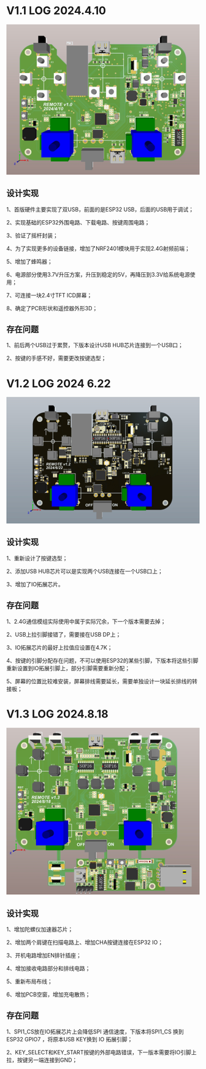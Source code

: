 # V1.1 LOG 2024.4.10

![](../../DOCUMENT/picture/PCB1.png)

## 设计实现

1、首版硬件主要实现了双USB，前面的是ESP32 USB，后面的USB用于调试；

2、实现基础的ESP32外围电路、下载电路、按键周围电路；

3、验证了摇杆封装；

4、为了实现更多的设备链接，增加了NRF2401模块用于实现2.4G射频前端；

5、增加了蜂鸣器；

6、电源部分使用3.7V升压方案，升压到稳定的5V，再降压到3.3V给系统电源使用；

7、可连接一块2.4寸TFT lCD屏幕；

8、确定了PCB形状和遥控器外形3D；

## 存在问题

1、前后两个USB过于累赘，下版本设计USB HUB芯片连接到一个USB口；

2、按键的手感不好，需要更改按键选型；

# V1.2 LOG 2024 6.22

![](../../DOCUMENT/picture/PCB2.png)

## 设计实现

1、重新设计了按键选型；

2、添加USB HUB芯片可以是实现两个USB连接在一个USB口上；

3、增加了IO拓展芯片。

## 存在问题

1、2.4G通信模组实际使用中属于实际冗余，下一个版本需要去掉；

2、USB上拉引脚接错了，需要接在USB DP上；

3、IO拓展芯片的最好上拉值应设置在4.7K；

4、按键的引脚分配存在问题，不可以使用ESP32的某些引脚，下版本将这些引脚重新设置到IO拓展引脚上，部分引脚需要重新分配；

5、屏幕的位置比较难安装，屏幕排线需要延长，需要单独设计一块延长排线的转接板；

# V1.3 LOG 2024.8.18

![](../../DOCUMENT/picture/PCB3.png)

## 设计实现

1、增加陀螺仪加速器芯片；

2、增加两个肩键在扫描电路上、增加CHA按键连接在ESP32 IO；

3、开机电路增加EN排针插座；

4、增加接收电路部分和排线电路；

5、重新布局布线；

6、增加PCB空窗，增加充电散热；

## 存在问题

1、SPI1_CS放在IO拓展芯片上会降低SPI 通信速度，下版本将SPI1_CS 换到ESP32 GPIO7 ，将原本USB KEY换到 IO 拓展引脚；

2、KEY_SELECT和KEY_START按键的外部电路错误，下一版本需要将IO引脚上拉，按键另一端连接到GND；
